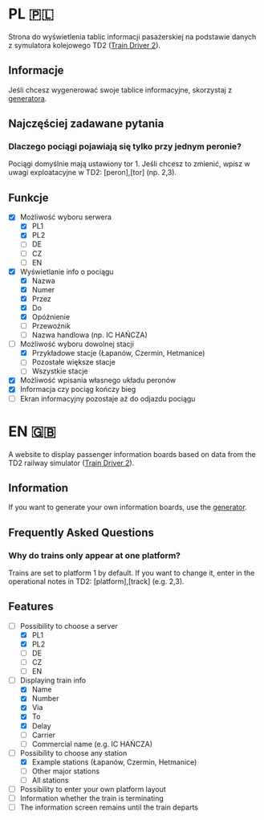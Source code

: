 # PL 🇵🇱
Strona do wyświetlenia tablic informacji pasażerskiej na podstawie danych z symulatora kolejowego TD2 ([Train Driver 2](https://td2.info.pl)).

## Informacje

Jeśli chcesz wygenerować swoje tablice informacyjne, skorzystaj z [generatora](https://ktip.pages.dev).

## Najczęściej zadawane pytania

### Dlaczego pociągi pojawiają się tylko przy jednym peronie?

Pociągi domyślnie mają ustawiony tor 1. Jeśli chcesz to zmienić, wpisz w uwagi exploatacyjne w TD2: [peron],[tor] (np. 2,3).
 
## Funkcje

- [x] Możliwość wyboru serwera 
    - [x] PL1
    - [x] PL2
    - [ ] DE
    - [ ] CZ
    - [ ] EN
- [x] Wyświetlanie info o pociągu
    - [x] Nazwa
    - [x] Numer
    - [x] Przez
    - [x] Do
    - [x] Opóźnienie
    - [ ] Przewoźnik
    - [ ] Nazwa handlowa (np. IC HAŃCZA)
- [ ] Możliwość wyboru dowolnej stacji
    - [x] Przykładowe stacje (Łapanów, Czermin, Hetmanice)
    - [ ] Pozostałe większe stacje
    - [ ] Wszystkie stacje
- [x] Możliwość wpisania własnego układu peronów
- [x] Informacja czy pociąg kończy bieg
- [ ] Ekran informacyjny pozostaje aż do odjazdu pociągu

# EN 🇬🇧
A website to display passenger information boards based on data from the TD2 railway simulator ([Train Driver 2](https://td2.info.pl)).

## Information

If you want to generate your own information boards, use the [generator](https://ktip.pages.dev).

## Frequently Asked Questions

### Why do trains only appear at one platform?

Trains are set to platform 1 by default. If you want to change it, enter in the operational notes in TD2: [platform],[track] (e.g. 2,3).

## Features

- [ ] Possibility to choose a server
    - [x] PL1
    - [x] PL2
    - [ ] DE
    - [ ] CZ
    - [ ] EN
- [ ] Displaying train info
    - [x] Name
    - [x] Number
    - [x] Via
    - [x] To
    - [x] Delay
    - [ ] Carrier
    - [ ] Commercial name (e.g. IC HAŃCZA)
- [ ] Possibility to choose any station
    - [x] Example stations (Łapanów, Czermin, Hetmanice)
    - [ ] Other major stations
    - [ ] All stations
- [ ] Possibility to enter your own platform layout
- [ ] Information whether the train is terminating
- [ ] The information screen remains until the train departs
